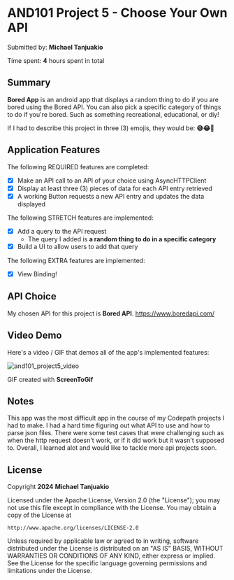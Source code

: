 <!-- (This is a comment) INSTRUCTIONS: Go through this page and fill out any **bolded** entries with their correct values.-->

# AND101 Project 5 - Choose Your Own API

Submitted by: **Michael Tanjuakio**

Time spent: **4** hours spent in total

## Summary

**Bored App** is an android app that displays a random thing to do if you are bored using the Bored API.
You can also pick a specific category of things to do if you're bored.
Such as something recreational, educational, or diy!

If I had to describe this project in three (3) emojis, they would be: **😅😂🤣**

## Application Features

<!-- (This is a comment) Please be sure to change the [ ] to [x] for any features you completed.  If a feature is not checked [x], you might miss the points for that item! -->

The following REQUIRED features are completed:

- [x] Make an API call to an API of your choice using AsyncHTTPClient
- [x] Display at least three (3) pieces of data for each API entry retrieved
- [x] A working Button requests a new API entry and updates the data displayed

The following STRETCH features are implemented:

- [x] Add a query to the API request
  - The query I added is **a random thing to do in a specific category**
- [x] Build a UI to allow users to add that query

The following EXTRA features are implemented:

- [x] View Binding!

## API Choice

My chosen API for this project is **Bored API**.
https://www.boredapi.com/

## Video Demo

Here's a video / GIF that demos all of the app's implemented features:

![and101_project5_video](https://github.com/Michael-Tanjuakio/and101-project5/assets/17733456/8be65de0-d809-45bb-b6b5-f1664cc19f13)

GIF created with **ScreenToGif**

<!-- Recommended tools:
- [Kap](https://getkap.co/) for macOS
- [ScreenToGif](https://www.screentogif.com/) for Windows
- [peek](https://github.com/phw/peek) for Linux. -->

## Notes

This app was the most difficult app in the course of my Codepath projects I had to make. 
I had a hard time figuring out what API to use and how to parse json files.
There were some test cases that were challenging such as when the http request doesn't work,
or if it did work but it wasn't supposed to. 
Overall, I learned alot and would like to tackle more api projects soon.

## License

Copyright **2024** **Michael Tanjuakio**

Licensed under the Apache License, Version 2.0 (the "License");
you may not use this file except in compliance with the License.
You may obtain a copy of the License at

    http://www.apache.org/licenses/LICENSE-2.0

Unless required by applicable law or agreed to in writing, software
distributed under the License is distributed on an "AS IS" BASIS,
WITHOUT WARRANTIES OR CONDITIONS OF ANY KIND, either express or implied.
See the License for the specific language governing permissions and
limitations under the License.
